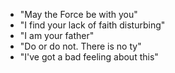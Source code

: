  * "May the Force be with you"
* "I find your lack of faith disturbing"
* "I am your father"
* "Do or do not. There is no ty"
* "I've got a bad feeling about this"
